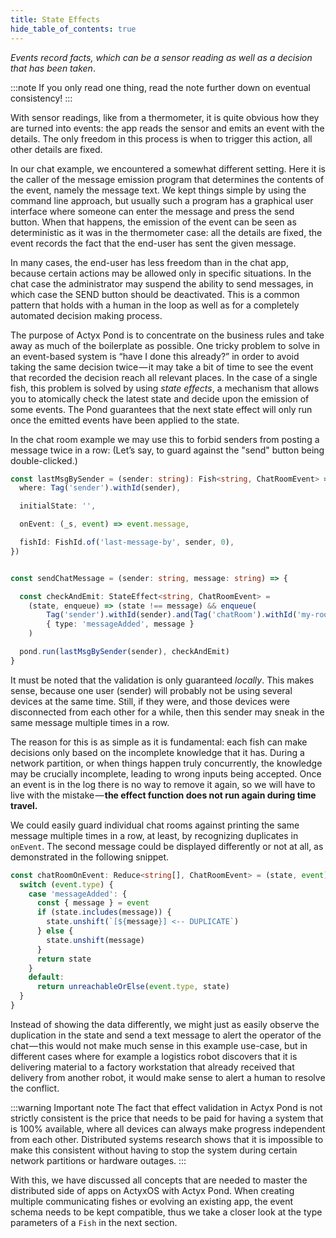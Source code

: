 ```yaml
---
title: State Effects
hide_table_of_contents: true
---
```


_Events record facts, which can be a sensor reading as well as a decision that has been taken_.

:::note
If you only read one thing, read the note further down on eventual consistency!
:::

With sensor readings, like from a thermometer, it is quite obvious how they are turned into events: the app reads the sensor and emits an event with the details.
The only freedom in this process is when to trigger this action, all other details are fixed.

In our chat example, we encountered a somewhat different setting. Here it is the caller of the message emission program that determines the contents of the event, namely the message text.
We kept things simple by using the command line approach, but usually such a program has a graphical user interface where someone can enter the message and press the send button.
When that happens, the emission of the event can be seen as deterministic as it was in the thermometer case: all the details are fixed, the event records the fact that the end-user has sent the given message.

In many cases, the end-user has less freedom than in the chat app, because certain actions may be allowed only in specific situations.
In the chat case the administrator may suspend the ability to send messages, in which case the SEND button should be deactivated.
This is a common pattern that holds with a human in the loop as well as for a completely automated decision making process.

The purpose of Actyx Pond is to concentrate on the business rules and take away as much of the boilerplate as possible.
One tricky problem to solve in an event-based system is “have I done this already?” in order to avoid taking the same decision twice — it may take a bit of time to see the event that recorded the decision reach all relevant places.
In the case of a single fish, this problem is solved by using _state effects_, a mechanism that allows you to atomically check the latest state and decide upon the emission of some events.
The Pond guarantees that the next state effect will only run once the emitted events have been applied to the state.

In the chat room example we may use this to forbid senders from posting a message twice in a row:
(Let’s say, to guard against the "send" button being double-clicked.)

```typescript
const lastMsgBySender = (sender: string): Fish<string, ChatRoomEvent> => ({
  where: Tag('sender').withId(sender),

  initialState: '',

  onEvent: (_s, event) => event.message,

  fishId: FishId.of('last-message-by', sender, 0),
})


const sendChatMessage = (sender: string, message: string) => {

  const checkAndEmit: StateEffect<string, ChatRoomEvent> =
    (state, enqueue) => (state !== message) && enqueue(
        Tag('sender').withId(sender).and(Tag('chatRoom').withId('my-room')),
        { type: 'messageAdded', message }
    )

  pond.run(lastMsgBySender(sender), checkAndEmit)
}
```

It must be noted that the validation is only guaranteed *locally*. This makes sense, because one user (sender) will probably not be using several devices at the same time.
Still, if they were, and those devices were disconnected from each other for a while, then this sender may sneak in the same message multiple times in a row.

The reason for this is as simple as it is fundamental: each fish can make decisions only based on the incomplete knowledge that it has.
During a network partition, or when things happen truly concurrently, the knowledge may be crucially incomplete, leading to wrong inputs being accepted.
Once an event is in the log there is no way to remove it again, so we will have to live with the mistake — **the effect function does not run again during time travel.**

We could easily guard individual chat rooms against printing the same message multiple times in a row, at least, by recognizing duplicates in `onEvent`.
The second message could be displayed differently or not at all, as demonstrated in the following snippet.

```typescript
const chatRoomOnEvent: Reduce<string[], ChatRoomEvent> = (state, event) => {
  switch (event.type) {
    case 'messageAdded': {
      const { message } = event
      if (state.includes(message)) {
        state.unshift(`[${message}] <-- DUPLICATE`)
      } else {
        state.unshift(message)
      }
      return state
    }
    default:
      return unreachableOrElse(event.type, state)
  }
}
```

Instead of showing the data differently, we might just as easily observe the duplication in the state and send a text message to alert the operator of the chat — this would not make much sense in this example use-case, but in different cases where for example a logistics robot discovers that it is delivering material to a factory workstation that already received that delivery from another robot, it would make sense to alert a human to resolve the conflict.

:::warning Important note
The fact that effect validation in Actyx Pond is not strictly consistent is the price that needs to be paid for having a system that is 100% available, where all devices can always make progress independent from each other.
Distributed systems research shows that it is impossible to make this consistent without having to stop the system during certain network partitions or hardware outages.
:::

With this, we have discussed all concepts that are needed to master the distributed side of apps on ActyxOS with Actyx Pond.
When creating multiple communicating fishes or evolving an existing app, the event schema needs to be kept compatible, thus we take a closer look at the type parameters of a `Fish` in the next section.
